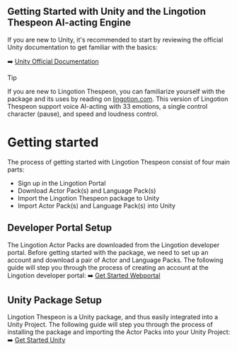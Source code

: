 

## Getting Started with Unity and the Lingotion Thespeon AI-acting Engine

If you are new to Unity, it's recommended to start by reviewing the official Unity documentation to get familiar with the basics:

➡️ [Unity Official Documentation](https://docs.unity3d.com/Manual/index.html)  


> [!TIP]
> If you are new to Lingotion Thespeon, you can familiarize yourself with the package and its uses by reading on [lingotion.com](https://www.lingotion.com). 
> This version of Lingotion Thespeon support voice AI-acting with 33 emotions, a single control character (pause), and speed and loudness control.

# Getting started
The process of getting started with Lingotion Thespeon consist of four main parts:
- Sign up in the Lingotion Portal
- Download Actor Pack(s) and Language Pack(s)
- Import the Lingotion Thespeon package to Unity
- Import Actor Pack(s) and Language Pack(s) into Unity


## **Developer Portal Setup**  
The Lingotion Actor Packs are downloaded from the Lingotion developer portal. Before getting started with the package, we need to set up an account and download a pair of Actor and Language Packs.
The following guide will step you through the process of creating an account at the Lingotion developer portal: 
➡️ [Get Started Webportal](./get-started-webportal.md)  

## **Unity Package Setup**  
Lingotion Thespeon is a Unity package, and thus easily integrated into a Unity Project. The following guide will step you through the process of installing the package and importing the Actor Packs into your Unity Project:  
➡️ [Get Started Unity](./get-started-unity.md)  
